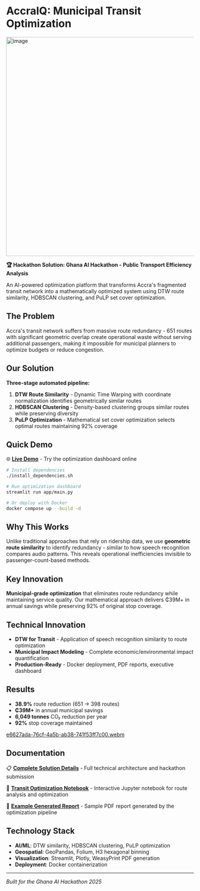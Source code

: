 # AccraIQ: Municipal Transit Optimization

<img width="1128" height="588" alt="image" src="https://github.com/user-attachments/assets/2f3dbc41-fd9e-4fe8-93e6-27e0da6d4c3d" />

**🏆 Hackathon Solution: Ghana AI Hackathon - Public Transport Efficiency Analysis**

An AI-powered optimization platform that transforms Accra's fragmented transit network into a mathematically optimized system using DTW route similarity, HDBSCAN clustering, and PuLP set cover optimization.

## The Problem

Accra's transit network suffers from massive route redundancy - 651 routes with significant geometric overlap create operational waste without serving additional passengers, making it impossible for municipal planners to optimize budgets or reduce congestion.

## Our Solution

**Three-stage automated pipeline:**

1. **DTW Route Similarity** - Dynamic Time Warping with coordinate normalization identifies geometrically similar routes
2. **HDBSCAN Clustering** - Density-based clustering groups similar routes while preserving diversity
3. **PuLP Optimization** - Mathematical set cover optimization selects optimal routes maintaining 92% coverage

## Quick Demo

🌐 **[Live Demo](http://accraiq.guatanga.com)** - Try the optimization dashboard online

```bash
# Install dependencies
./install_dependencies.sh

# Run optimization dashboard
streamlit run app/main.py

# Or deploy with Docker
docker compose up --build -d
```

## Why This Works

Unlike traditional approaches that rely on ridership data, we use **geometric route similarity**
to identify redundancy - similar to how speech recognition compares audio patterns. This reveals
operational inefficiencies invisible to passenger-count-based methods.

## Key Innovation

**Municipal-grade optimization** that eliminates route redundancy while maintaining service quality. Our mathematical approach delivers ₵39M+ in annual savings while preserving 92% of original stop coverage.

## Technical Innovation

- **DTW for Transit** - Application of speech recognition similarity to route optimization
- **Municipal Impact Modeling** - Complete economic/environmental impact quantification
- **Production-Ready** - Docker deployment, PDF reports, executive dashboard

## Results

- **38.9%** route reduction (651 → 398 routes)
- **₵39M+** in annual municipal savings
- **6,049 tonnes** CO₂ reduction per year
- **92%** stop coverage maintained

[e6627ada-76cf-4a5b-ab38-741f53ff7c00.webm](https://github.com/user-attachments/assets/7dc9dd86-276c-4124-851d-e384f4f92f35)

## Documentation

📋 **[Complete Solution Details](docs/SOLUTION.md)** - Full technical architecture and hackathon submission

📓 **[Transit Optimization Notebook](notebooks/transit_optimization.ipynb)** - Interactive Jupyter notebook for route analysis and optimization

📄 **[Example Generated Report](docs/example_report.pdf)** - Sample PDF report generated by the optimization pipeline

## Technology Stack

- **AI/ML**: DTW similarity, HDBSCAN clustering, PuLP optimization
- **Geospatial**: GeoPandas, Folium, H3 hexagonal binning
- **Visualization**: Streamlit, Plotly, WeasyPrint PDF generation
- **Deployment**: Docker containerization

---

_Built for the Ghana AI Hackathon 2025_
